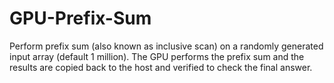# GPU-Prefix-Sum
Perform prefix sum (also known as inclusive scan) on a randomly generated input array (default 1 million). The GPU performs the prefix sum and the results are copied back to the host and verified to check the final answer.
